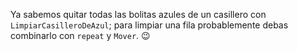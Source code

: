 Ya sabemos quitar todas las bolitas azules de un casillero con `LimpiarCasilleroDeAzul`; para limpiar una fila probablemente debas combinarlo con `repeat` y `Mover`. :wink: